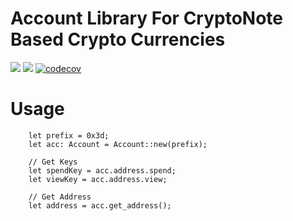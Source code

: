 # Account Library For CryptoNote Based Crypto Currencies


[![](https://travis-ci.com/cryptonote-rust/account.svg?branch=master)](https://travis-ci.com/cryptonote-rust/account)
[![](https://img.shields.io/crates/v/cryptonote-account.svg)](https://crates.io/crates/cryptonote-account)
[![codecov](https://codecov.io/gh/cryptonote-rust/account/branch/master/graph/badge.svg)](https://codecov.io/gh/cryptonote-rust/account)



# Usage

```
    let prefix = 0x3d;
    let acc: Account = Account::new(prefix);

    // Get Keys
    let spendKey = acc.address.spend;
    let viewKey = acc.address.view;

    // Get Address
    let address = acc.get_address();
```